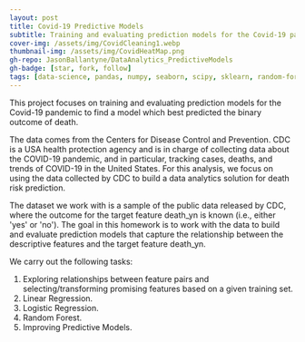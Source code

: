 ```yaml
---
layout: post
title: Covid-19 Predictive Models
subtitle: Training and evaluating prediction models for the Covid-19 pandemic
cover-img: /assets/img/CovidCleaning1.webp
thumbnail-img: /assets/img/CovidHeatMap.png
gh-repo: JasonBallantyne/DataAnalytics_PredictiveModels
gh-badge: [star, fork, follow]
tags: [data-science, pandas, numpy, seaborn, scipy, sklearn, random-forest, linear-regression, logistic-regression]
---
```


This project focuses on training and evaluating prediction models for the Covid-19 pandemic to find a model which best predicted the binary outcome of death. 

The data comes from the Centers for Disease Control and Prevention. CDC is a USA health protection agency and is in charge of collecting data about the COVID-19 pandemic, and in particular, tracking cases, deaths, and trends of COVID-19 in the United States. 
For this analysis, we focus on using the data collected by CDC to build a data analytics solution for death risk prediction.

The dataset we work with is a sample of the public data released by CDC, where the outcome for the target feature death_yn is known (i.e., either 'yes' or 'no').
The goal in this homework is to work with the data to build and evaluate prediction models that capture the relationship between the descriptive features and the target feature death_yn.

We carry out the following tasks:
1. Exploring relationships between feature pairs and selecting/transforming promising features based on a given training set.
2. Linear Regression.
3. Logistic Regression.
4. Random Forest.
5. Improving Predictive Models.
